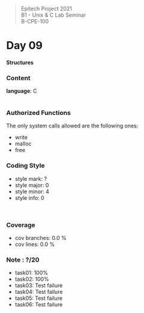 > Epitech Project 2021 <br>
> B1 - Unix & C Lab Seminar<br>
> B-CPE-100

# Day 09
#### Structures

### Content
**language**: C<br>
<br>

### Authorized Functions
The only system calls allowed are the following ones:
- write
- malloc
- free

### Coding Style
- style mark: ?
- style major: 0
- style minor: 4
- style info: 0
<br>

### Coverage
- cov branches: 0.0 % 
- cov lines: 0.0 % 

### Note : ?/20
- task01: 100%
- task02: 100%
- task03: Test failure
- task04: Test failure
- task05: Test failure
- task06: Test failure